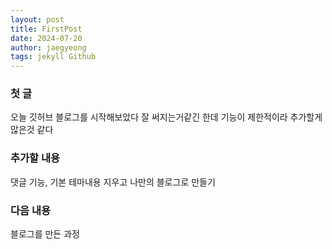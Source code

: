 ```yaml
---
layout: post
title: FirstPost
date: 2024-07-20
author: jaegyeong
tags: jekyll Github
---
```



### 첫 글

오늘 깃허브 블로그를 시작해보았다
잘 써지는거같긴 한데 기능이 제한적이라 추가할게 많은것 같다

### 추가할 내용

댓글 기능, 기본 테마내용 지우고 나만의 블로그로 만들기

### 다음 내용

블로그를 만든 과정
